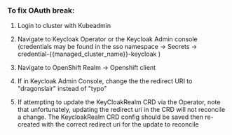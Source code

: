 ### To fix OAuth break:

1. Login to cluster with Kubeadmin

2. Navigate to Keycloak Operator or the Keycloak Admin console (credentials may be found in the sso namespace -> Secrets -> credential-{{managed_cluster_name}}-keycloak )

3. Navigate to OpenShift Realm -> Openshift client

4. If in Keycloak Admin Console, change the the redirect URI to "dragonslair" instead of "typo"

5. If attempting to update the KeyCloakRealm CRD via the Operator, note that unfortunately, updating the redirect uri in the CRD will not reconcile a change. The KeycloakRealm CRD config should be saved then re-created with the correct redirect uri for the update to reconcile